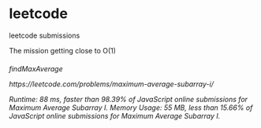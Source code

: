 # leetcode
leetcode submissions

The mission getting close to O(1)

<h6>findMaxAverage </6>
<p>https://leetcode.com/problems/maximum-average-subarray-i/

Runtime: 88 ms, faster than 98.39% of JavaScript online submissions for Maximum Average Subarray I.
Memory Usage: 55 MB, less than 15.66% of JavaScript online submissions for Maximum Average Subarray I.
</p>

